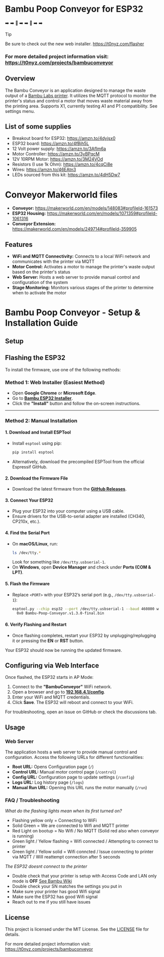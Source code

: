 # Bambu Poop Conveyor for ESP32 
:arrow_right:	:arrow_right:	:poop: :arrow_right: :arrow_right: :poop: :arrow_right: :arrow_right:

> [!TIP] 
> Be sure to check out the new web installer. https://t0nyz.com/flasher

### For more detailed project information visit: https://t0nyz.com/projects/bambuconveyor

## Overview 

The Bambu Conveyor is an application designed to manage the waste output of a [Bambu Labs printer](https://bambulab.com/en/x1). It utilizes the MQTT protocol to monitor the printer's status and control a motor that moves waste material away from the printing area. Supports X1, currently testing A1 and P1 compatibility. See settings menu.


## List of some supplies
- Breakout board for ESP32: https://amzn.to/4dyjsx0
- ESP32 board: https://amzn.to/4fBjh5L
- 12 Volt power supply: https://amzn.to/3AfIm6a
- Motor Controller: https://amzn.to/3yBPqcM
- 12V 10RPM Motor: https://amzn.to/3M24VOd
- Resistors (I use 1k Ohm): https://amzn.to/4cqCi8e
- Wires: https://amzn.to/46EAtn3
- LEDs sourced from this kit: https://amzn.to/4dH5Dw7
  

# Conveyor Makerworld files

- **Conveyor:** https://makerworld.com/en/models/148083#profileId-161573
- **ESP32 Housing:** https://makerworld.com/en/models/1071359#profileId-1061316
- **Conveyor Extension:** https://makerworld.com/en/models/249714#profileId-359905


## Features

- **WiFi and MQTT Connectivity:** Connects to a local WiFi network and communicates with the printer via MQTT
- **Motor Control:** Activates a motor to manage the printer's waste output based on the printer's status
- **Web Server:** Hosts a web server to provide manual control and configuration of the system
- **Stage Monitoring:** Monitors various stages of the printer to determine when to activate the motor

# Bambu Poop Conveyor - Setup & Installation Guide  

## Setup  

## Flashing the ESP32

To install the firmware, use one of the following methods:

### **Method 1: Web Installer (Easiest Method)**
- Open **Google Chrome** or **Microsoft Edge**.
- Go to **[Bambu ESP32 Installer](https://t0nyz.com/flasher)**.
- Click the **"Install"** button and follow the on-screen instructions.
---

### **Method 2: Manual Installation**

#### **1. Download and Install ESPTool**  
   - Install `esptool` using pip:  
     ```sh
     pip install esptool
     ```
   - Alternatively, download the precompiled ESPTool from the official Espressif GitHub.

#### **2. Download the Firmware File**  
   - Download the latest firmware from the **[GitHub Releases](https://github.com/t0nyz0/Bambu-Poop-Conveyor-ESP32/releases/latest)**.  

#### **3. Connect Your ESP32**  
   - Plug your ESP32 into your computer using a USB cable.  
   - Ensure drivers for the USB-to-serial adapter are installed (CH340, CP210x, etc.).  

#### **4. Find the Serial Port**  
   - On **macOS/Linux**, run:  
     ```sh
     ls /dev/tty.*
     ```  
     Look for something like `/dev/tty.usbserial-1`.  
   - On **Windows**, open **Device Manager** and check under **Ports (COM & LPT)**.  

#### **5. Flash the Firmware**  
   - Replace `<PORT>` with your ESP32’s serial port (e.g., `/dev/tty.usbserial-1`):  
     ```sh
     esptool.py --chip esp32 --port /dev/tty.usbserial-1 --baud 460800 write_flash \
       0x0 Bambu-Poop-Conveyor.v1.3.0-final.bin
     ```  

#### **6. Verify Flashing and Restart**  
   - Once flashing completes, restart your ESP32 by unplugging/replugging it or pressing the **EN** or **RST** button.  

Your ESP32 should now be running the updated firmware.

## Configuring via Web Interface

Once flashed, the ESP32 starts in AP Mode:

1. Connect to the **"BambuConveyor"** WiFi network.
2. Open a browser and go to **[192.168.4.1/config](http://192.168.4.1/config)**.
3. Enter your WiFi and MQTT credentials.
4. Click **Save**. The ESP32 will reboot and connect to your WiFi.

For troubleshooting, open an issue on GitHub or check the discussions tab.


## Usage

### Web Server

The application hosts a web server to provide manual control and configuration. Access the following URLs for different functionalities:

- **Root URL:** Opens Configuration page (`/`)
- **Control URL:** Manual motor control page (`/control`)
- **Config URL:** Configuration page to update settings (`/config`) 
- **Logs URL:** Log history page (`/logs`)
- **Manual Run URL:** Opening this URL runs the motor manually (`/run`)

### FAQ / Troubleshooting

*What do the flashing lights mean when its first turned on?*
- Flashing yellow only = Connecting to WiFi
- Solid Green = We are connected to Wifi and MQTT printer
- Red Light on bootup = No Wifi / No MQTT (Solid red also when conveyor is running)
- Green light / Yellow flashing = Wifi connected / Attempting to connect to printer
- Green light / Yellow solid = Wifi conncted / Issue connecting to printer via MQTT / Will reattempt connection after 5 seconds

*The ESP32 doesnt connect to the printer*
- Double check that your printer is setup with Access Code and LAN only mode is **OFF** [See Bambu Wiki](https://wiki.bambulab.com/en/knowledge-sharing/enable-lan-mode)
- Double check your SN matches the settings you put in
- Make sure your printer has good Wifi signal
- Make sure the ESP32 has good Wifi signal
- Reach out to me if you still have issues


## License

This project is licensed under the MIT License. See the [LICENSE](LICENSE) file for details.

For more detailed project information visit: https://t0nyz.com/projects/bambuconveyor
